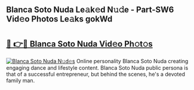 ## Blanca Soto Nuda Le𝚊k𝚎d N𝚞𝚍e - Part-SW6 Vid𝚎o Photos Le𝚊ks gokWd

# <h2><a href="http://fbft7ym.evod.top/?m=Blanca+Soto+Nuda">🔗 👉🔴 Blanca Soto Nuda Vid𝚎o Ph𝚘t𝚘s</a></h2>

[![Blanca Soto Nuda N𝚞d𝚎s](https://i.imgur.com/8V9OHl7.gif)](http://fbft7ym.evod.top/?m=Blanca+Soto+Nuda)
Online personality Blanca Soto Nuda creating engaging dance and lifestyle content. Blanca Soto Nuda public persona is that of a successful entrepreneur, but behind the scenes, he's a devoted family man. 
